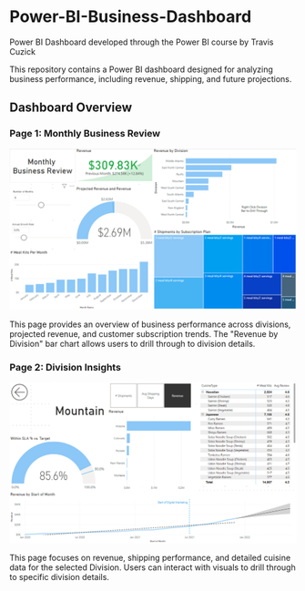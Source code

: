 # Power-BI-Business-Dashboard
Power BI Dashboard developed through the Power BI course by Travis Cuzick

This repository contains a Power BI dashboard designed for analyzing business performance, including revenue, shipping, and future projections.

## Dashboard Overview

### Page 1: Monthly Business Review
![Overview Page](images/Business%20Overview.PNG)

This page provides an overview of business performance across divisions, projected revenue, and customer subscription trends. The "Revenue by Division" bar chart allows users to drill through to division details.

### Page 2: Division Insights
![Monthly Business Review](images/Division%20Insights.PNG)

This page focuses on revenue, shipping performance, and detailed cuisine data for the selected Division. Users can interact with visuals to drill through to specific division details.


